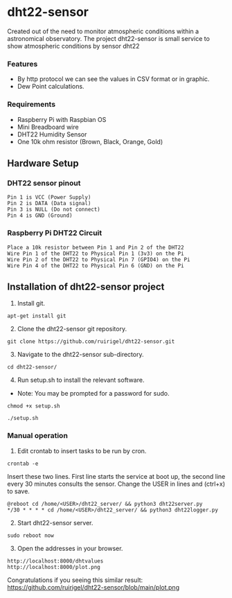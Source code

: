 # dht22-sensor
Created out of the need to monitor atmospheric conditions within a astronomical observatory.
The project dht22-sensor is small service to show atmospheric conditions by sensor dht22

### Features
* By http protocol we can see the values in CSV format or in graphic.
* Dew Point calculations.

### Requirements
* Raspberry Pi with Raspbian OS
* Mini Breadboard wire
* DHT22 Humidity Sensor
* One 10k ohm resistor (Brown, Black, Orange, Gold)

## Hardware Setup
### DHT22 sensor pinout 
```
Pin 1 is VCC (Power Supply)
Pin 2 is DATA (Data signal)
Pin 3 is NULL (Do not connect)
Pin 4 is GND (Ground)
```
### Raspberry Pi DHT22 Circuit
```
Place a 10k resistor between Pin 1 and Pin 2 of the DHT22
Wire Pin 1 of the DHT22 to Physical Pin 1 (3v3) on the Pi
Wire Pin 2 of the DHT22 to Physical Pin 7 (GPIO4) on the Pi
Wire Pin 4 of the DHT22 to Physical Pin 6 (GND) on the Pi
```
## Installation of dht22-sensor project
1. Install git.
```
apt-get install git
```
2. Clone the dht22-sensor git repository.
```
git clone https://github.com/ruirigel/dht22-sensor.git
```
3. Navigate to the dht22-sensor sub-directory.
```
cd dht22-sensor/
```
4. Run setup.sh to install the relevant software.
 * Note:  You may be prompted for a password for sudo.
 ```
chmod +x setup.sh
```
```
./setup.sh
```
### Manual operation
1. Edit crontab to insert tasks to be run by cron.
```
crontab -e
```
Insert these two lines. First line starts the service at boot up, the second line every 30 minutes consults the sensor. 
Change the USER in lines and (ctrl+x) to save.
```
@reboot cd /home/<USER>/dht22_server/ && python3 dht22server.py
*/30 * * * * cd /home/<USER>/dht22_server/ && python3 dht22logger.py
```
2. Start dht22-sensor server.
```
sudo reboot now
```
3. Open the addresses in your browser.
```
http://localhost:8000/dhtvalues
http://localhost:8000/plot.png
```
Congratulations if you seeing this similar result: https://github.com/ruirigel/dht22-sensor/blob/main/plot.png

